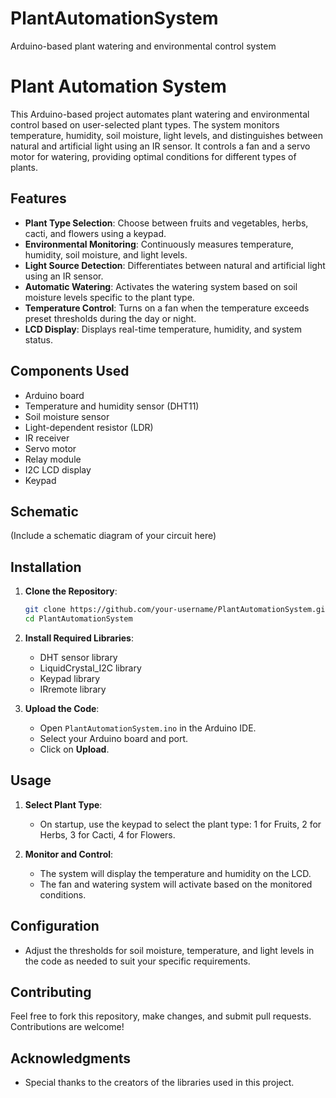 # PlantAutomationSystem
Arduino-based plant watering and environmental control system

# Plant Automation System

This Arduino-based project automates plant watering and environmental control based on user-selected plant types. The system monitors temperature, humidity, soil moisture, light levels, and distinguishes between natural and artificial light using an IR sensor. It controls a fan and a servo motor for watering, providing optimal conditions for different types of plants.

## Features

- **Plant Type Selection**: Choose between fruits and vegetables, herbs, cacti, and flowers using a keypad.
- **Environmental Monitoring**: Continuously measures temperature, humidity, soil moisture, and light levels.
- **Light Source Detection**: Differentiates between natural and artificial light using an IR sensor.
- **Automatic Watering**: Activates the watering system based on soil moisture levels specific to the plant type.
- **Temperature Control**: Turns on a fan when the temperature exceeds preset thresholds during the day or night.
- **LCD Display**: Displays real-time temperature, humidity, and system status.

## Components Used

- Arduino board
- Temperature and humidity sensor (DHT11)
- Soil moisture sensor
- Light-dependent resistor (LDR)
- IR receiver
- Servo motor
- Relay module
- I2C LCD display
- Keypad

## Schematic

(Include a schematic diagram of your circuit here)

## Installation

1. **Clone the Repository**:
    ```sh
    git clone https://github.com/your-username/PlantAutomationSystem.git
    cd PlantAutomationSystem
    ```

2. **Install Required Libraries**:
    - DHT sensor library
    - LiquidCrystal_I2C library
    - Keypad library
    - IRremote library

3. **Upload the Code**:
    - Open `PlantAutomationSystem.ino` in the Arduino IDE.
    - Select your Arduino board and port.
    - Click on **Upload**.

## Usage

1. **Select Plant Type**:
    - On startup, use the keypad to select the plant type: 1 for Fruits, 2 for Herbs, 3 for Cacti, 4 for Flowers.

2. **Monitor and Control**:
    - The system will display the temperature and humidity on the LCD.
    - The fan and watering system will activate based on the monitored conditions.

## Configuration

- Adjust the thresholds for soil moisture, temperature, and light levels in the code as needed to suit your specific requirements.

## Contributing

Feel free to fork this repository, make changes, and submit pull requests. Contributions are welcome!

## Acknowledgments

- Special thanks to the creators of the libraries used in this project.


